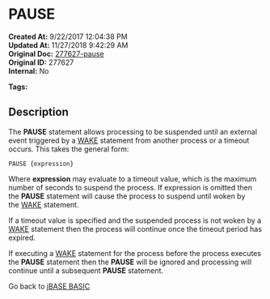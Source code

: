 # PAUSE

**Created At:** 9/22/2017 12:04:38 PM  
**Updated At:** 11/27/2018 9:42:29 AM  
**Original Doc:** [277627-pause](https://docs.jbase.com/36868-jbase-basic/277627-pause)  
**Original ID:** 277627  
**Internal:** No  

**Tags:**
<badge text='program execution' vertical='middle' />

## Description

The **PAUSE** statement allows processing to be suspended until an external event triggered by a [WAKE](./../wake) statement from another process or a timeout occurs. This takes the general form:

```
PAUSE {expression}
```

Where **expression** may evaluate to a timeout value, which is the maximum number of seconds to suspend the process. If expression is omitted then the **PAUSE** statement will cause the process to suspend until woken by the [WAKE](./../wake) statement.

If a timeout value is specified and the suspended process is not woken by a [WAKE](./../wake) statement then the process will continue once the timeout period has expired.

If executing a [WAKE](./../wake) statement for the process before the process executes the **PAUSE** statement then the **PAUSE** will be ignored and processing will continue until a subsequent **PAUSE** statement.

Go back to [jBASE BASIC](./../README.md)
